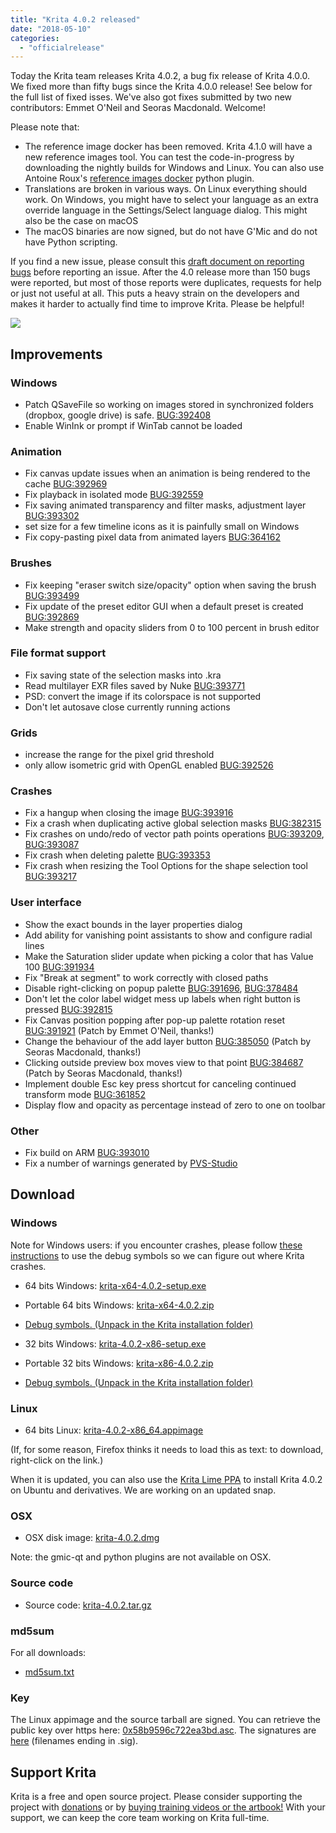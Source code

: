 ```yaml
---
title: "Krita 4.0.2 released"
date: "2018-05-10"
categories: 
  - "officialrelease"
---
```


Today the Krita team releases Krita 4.0.2, a bug fix release of Krita 4.0.0. We fixed more than fifty bugs since the Krita 4.0.0 release! See below for the full list of fixed isses. We've also got fixes submitted by two new contributors: Emmet O'Neil and Seoras Macdonald. Welcome!

Please note that:

- The reference image docker has been removed. Krita 4.1.0 will have a new reference images tool. You can test the code-in-progress by downloading the nightly builds for Windows and Linux. You can also use Antoine Roux's [reference images docker](https://github.com/antoine-roux/krita-plugin-reference) python plugin.
- Translations are broken in various ways. On Linux everything should work. On Windows, you might have to select your language as an extra override language in the Settings/Select language dialog. This might also be the case on macOS
- The macOS binaries are now signed, but do not have G'Mic and do not have Python scripting.

If you find a new issue, please consult this [draft document on reporting bugs](https://phabricator.kde.org/T7492) before reporting an issue. After the 4.0 release more than 150 bugs were reported, but most of those reports were duplicates, requests for help or just not useful at all. This puts a heavy strain on the developers and makes it harder to actually find time to improve Krita. Please be helpful!

[![](../images/kiki_4.0_sm-1-1024x463.png)](https://krita.org/wp-content/uploads/2018/03/kiki_4.0_sm-1.png)

## Improvements

### Windows

- Patch QSaveFile so working on images stored in synchronized folders (dropbox, google drive) is safe. [BUG:392408](https://bugs.kde.org/show_bug.cgi?id=392408)
- Enable WinInk or prompt if WinTab cannot be loaded

### Animation

- Fix canvas update issues when an animation is being rendered to the cache [BUG:392969](https://bugs.kde.org/show_bug.cgi?id=392069)
- Fix playback in isolated mode [BUG:392559](https://bugs.kde.org/show_bug.cgi?id=392559)
- Fix saving animated transparency and filter masks, adjustment layer [BUG:393302](https://bugs.kde.org/show_bug.cgi?id=393302)
- set size for a few timeline icons as it is painfully small on Windows
- Fix copy-pasting pixel data from animated layers [BUG:364162](https://bugs.kde.org/show_bug.cgi?id=364162)

### Brushes

- Fix keeping "eraser switch size/opacity" option when saving the brush [BUG:393499](https://bugs.kde.org/show_bug.cgi?id=393499)
- Fix update of the preset editor GUI when a default preset is created [BUG:392869](https://bugs.kde.org/show_bug.cgi?id=392869)
- Make strength and opacity sliders from 0 to 100 percent in brush editor

### File format support

- Fix saving state of the selection masks into .kra
- Read multilayer EXR files saved by Nuke [BUG:393771](https://bugs.kde.org/show_bug.cgi?id=393771)
- PSD: convert the image if its colorspace is not supported
- Don't let autosave close currently running actions

### Grids

- increase the range for the pixel grid threshold
- only allow isometric grid with OpenGL enabled [BUG:392526](https://bugs.kde.org/show_bug.cgi?id=392526)

### Crashes

- Fix a hangup when closing the image [BUG:393916](https://bugs.kde.org/show_bug.cgi?id=393916)
- Fix a crash when duplicating active global selection masks [BUG:382315](https://bugs.kde.org/show_bug.cgi?id=382315)
- Fix crashes on undo/redo of vector path points operations [BUG:393209](https://bugs.kde.org/show_bug.cgi?id=393209), [BUG:393087](https://bugs.kde.org/show_bug.cgi?id=393087)
- Fix crash when deleting palette [BUG:393353](https://bugs.kde.org/show_bug.cgi?id=393353)
- Fix crash when resizing the Tool Options for the shape selection tool [BUG:393217](https://bugs.kde.org/show_bug.cgi?id=393217)

### User interface

- Show the exact bounds in the layer properties dialog
- Add ability for vanishing point assistants to show and configure radial lines
- Make the Saturation slider update when picking a color that has Value 100 [BUG:391934](https://bugs.kde.org/show_bug.cgi?id=391934)
- Fix "Break at segment" to work correctly with closed paths
- Disable right-clicking on popup palette [BUG:391696](https://bugs.kde.org/show_bug.cgi?id=391696), [BUG:378484](https://bugs.kde.org/show_bug.cgi?id=378484)
- Don't let the color label widget mess up labels when right button is pressed [BUG:392815](https://bugs.kde.org/show_bug.cgi?id=392815)
- Fix Canvas position popping after pop-up palette rotation reset [BUG:391921](https://bugs.kde.org/show_bug.cgi?id=391921) (Patch by Emmet O'Neil, thanks!)
- Change the behaviour of the add layer button [BUG:385050](https://bugs.kde.org/show_bug.cgi?id=385050) (Patch by Seoras Macdonald, thanks!)
- Clicking outside preview box moves view to that point [BUG:384687](https://bugs.kde.org/show_bug.cgi?id=384687) (Patch by Seoras Macdonald, thanks!)
- Implement double Esc key press shortcut for canceling continued transform mode [BUG:361852](https://bugs.kde.org/show_bug.cgi?id=361852)
- Display flow and opacity as percentage instead of zero to one on toolbar

### Other

- Fix build on ARM [BUG:393010](https://bugs.kde.org/show_bug.cgi?id=393010)
- Fix a number of warnings generated by [PVS-Studio](https://www.viva64.com/en/pvs-studio/)

## Download

### Windows

Note for Windows users: if you encounter crashes, please follow [these instructions](https://docs.krita.org/Dr._Mingw_debugger) to use the debug symbols so we can figure out where Krita crashes.

- 64 bits Windows: [krita-x64-4.0.2-setup.exe](https://download.kde.org/stable/krita/4.0.2/krita-x64-4.0.2-setup.exe)
- Portable 64 bits Windows: [krita-x64-4.0.2.zip](https://download.kde.org/stable/krita/4.0.2/krita-x64-4.0.2.zip)
- [Debug symbols. (Unpack in the Krita installation folder)](https://download.kde.org/stable/krita/4.0.2/krita-x64-4.0.2-dbg.zip)

- 32 bits Windows: [krita-4.0.2-x86-setup.exe](https://download.kde.org/stable/krita/4.0.2/krita-x86-4.0.2-setup.exe)
- Portable 32 bits Windows: [krita-x86-4.0.2.zip](https://download.kde.org/stable/krita/4.0.2/krita-x86-4.0.2.zip)
- [Debug symbols. (Unpack in the Krita installation folder)](https://download.kde.org/stable/krita/4.0.2/krita-x86-4.0.2-dbg.zip)

### Linux

- 64 bits Linux: [krita-4.0.2-x86\_64.appimage](https://download.kde.org/stable/krita/4.0.2/krita-4.0.2-x86_64.appimage)

(If, for some reason, Firefox thinks it needs to load this as text: to download, right-click on the link.)

When it is updated, you can also use the [Krita Lime PPA](https://launchpad.net/%7Ekritalime/+archive/ubuntu/ppa) to install Krita 4.0.2 on Ubuntu and derivatives. We are working on an updated snap.

### OSX

- OSX disk image: [krita-4.0.2.dmg](https://download.kde.org/stable/krita/4.0.2/krita-4.0.2.dmg)

Note: the gmic-qt and python plugins are not available on OSX.

### Source code

- Source code: [krita-4.0.2.tar.gz](https://download.kde.org/stable/krita/4.0.2/krita-4.0.2.tar.gz)

### md5sum

For all downloads:

- [md5sum.txt](https://download.kde.org/stable/krita/4.0.2/md5sum.txt)

### Key

The Linux appimage and the source tarball are signed. You can retrieve the public key over https here: [0x58b9596c722ea3bd.asc](https://share.kde.org/index.php/s/fJ99V5mZvuyD0z8). The signatures are [here](http://download.kde.org/stable/krita/4.0.2/) (filenames ending in .sig).

## Support Krita

Krita is a free and open source project. Please consider supporting the project with [donations](/support-us/donations/) or by [buying training videos or the artbook!](/support-us/shop) With your support, we can keep the core team working on Krita full-time.
